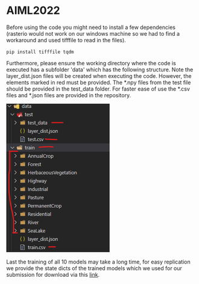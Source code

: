 # AIML2022

Before using the code you might need to install a few dependencies (rasterio would not work on our windows machine so we had to find a workaround and used tifffile to read in the files).

```
pip install tifffile tqdm
```

Furthermore, please ensure the working directory where the code is executed has a subfolder 'data' which has the following structure. Note the layer_dist.json files will be created when executing the code. However, the elements marked in red must be provided. The *.npy files from the test file should be provided in the test_data folder.
For faster ease of use the *.csv files and *.json files are provided in the repository.

![data dir structure](./images/data_structure.jpg.png)

Last the training of all 10 models may take a long time, for easy replication we provide the state dicts of the trained models which we used for our submission for download via this <a href='https://drive.google.com/file/d/1nxGq5M5qIvQm4X9b6Bt575R3UG1tFNlA/view?usp=sharing'>link</a>.
